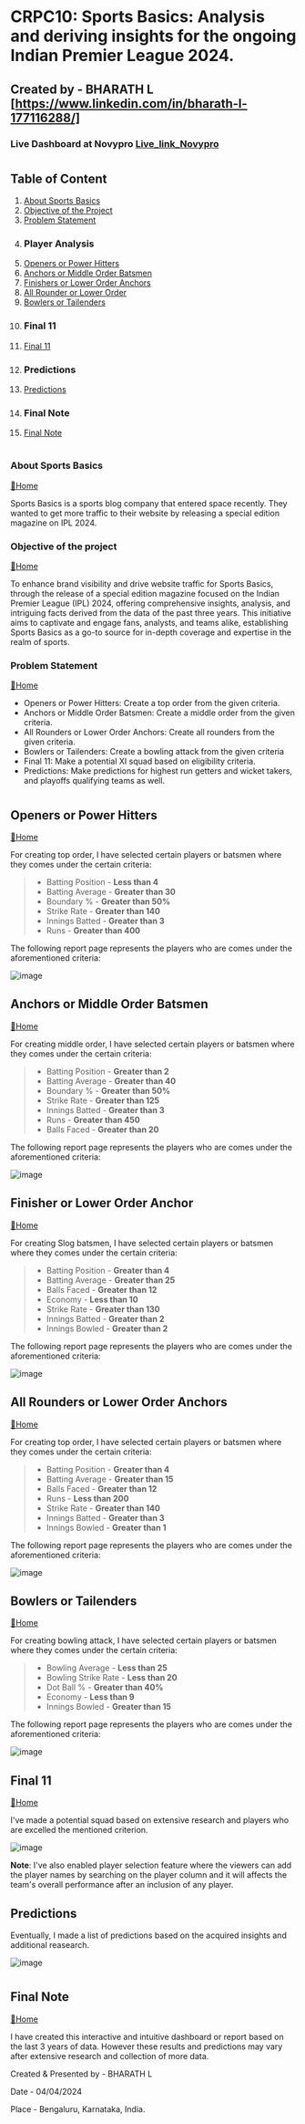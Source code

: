 #  CRPC10: Sports Basics: Analysis and deriving insights for the ongoing Indian Premier League 2024.

## Created by - BHARATH L [https://www.linkedin.com/in/bharath-l-177116288/]

### Live Dashboard at Novypro [Live_link_Novypro](https://www.novypro.com/project/ipl-insights-2024-power-bi)


#
## Table of Content
1. [About Sports Basics](#about-sports-basics)
2. [Objective of the Project](#objective-of-the-project)
3. [Problem Statement](#problem-statement)
4. ### Player Analysis
5. [Openers or Power Hitters](#openers-powerhitters)
6. [Anchors or Middle Order Batsmen](#Anchors-Middle-order-batsmen)
7. [Finishers or Lower Order Anchors](#Finishers-Lower-order-anchors)
8. [All Rounder or Lower Order](#Allrounder-Lower-order)
9. [Bowlers or Tailenders](#Bowlers-Tailenders)
10. ### Final 11
11. [Final 11](#Final-11)
12. ### Predictions
13. [Predictions](#Predictions)
14. ### Final Note
15. [Final Note](#Final-Note)

#
### About Sports Basics
[🔁Home](#table-of-content)

Sports Basics is a sports blog company that entered space recently.  They wanted to get more traffic to their website by releasing a special edition magazine on IPL 2024.  

### Objective of the project
[🔁Home](#table-of-content)

To enhance brand visibility and drive website traffic for Sports Basics, through the release of a special edition magazine focused on the Indian Premier League (IPL) 2024, offering comprehensive insights, analysis, and intriguing facts derived from the data of the past three years. This initiative aims to captivate and engage fans, analysts, and teams alike, establishing Sports Basics as a go-to source for in-depth coverage and expertise in the realm of sports.

### Problem Statement
[🔁Home](#table-of-content)

* Openers or Power Hitters: Create a top order from the given criteria.
* Anchors or Middle Order Batsmen: Create a middle order from the given criteria.
* All Rounders or Lower Order Anchors: Create all rounders from the given criteria.
* Bowlers or Tailenders: Create a bowling attack from the given criteria
* Final 11: Make a potential XI squad based on eligibility criteria.
* Predictions: Make predictions for highest run getters and wicket takers, and playoffs qualifying teams as well.
#

## Openers or Power Hitters
[🔁Home](#table-of-content)

For creating top order, I have selected certain players or batsmen where they comes under the certain criteria:
> * Batting Position - **Less than 4**
> * Batting Average - **Greater than 30**
> * Boundary % - **Greater than 50%**
> * Strike Rate - **Greater than 140**
> * Innings Batted - **Greater than 3**
> * Runs - **Greater than 400**

The following report page represents the players who are comes under the aforementioned criteria:

![image](https://github.com/Kavin-M-2002/IPL-Insights-2024/assets/97793013/55132f8b-7d65-457a-a516-b642e47b2ddb)

## Anchors or Middle Order Batsmen
[🔁Home](#table-of-content)

For creating middle order, I have selected certain players or batsmen where they comes under the certain criteria:
> * Batting Position - **Greater than 2**
> * Batting Average - **Greater than 40**
> * Boundary % - **Greater than 50%**
> * Strike Rate - **Greater than 125**
> * Innings Batted - **Greater than 3**
> * Runs - **Greater than 450**
> * Balls Faced - **Greater than 20**

The following report page represents the players who are comes under the aforementioned criteria:

![image](https://github.com/Kavin-M-2002/IPL-Insights-2024/assets/97793013/2ecc877e-4c4e-4101-8957-2ba17698b03b)


## Finisher or Lower Order Anchor
[🔁Home](#table-of-content)

For creating Slog batsmen, I have selected certain players or batsmen where they comes under the certain criteria:
> * Batting Position - **Greater than 4**
> * Batting Average - **Greater than 25**
> * Balls Faced - **Greater than 12**
> * Economy - **Less than 10**
> * Strike Rate - **Greater than 130**
> * Innings Batted - **Greater than 2**
> * Innings Bowled - **Greater than 2**

The following report page represents the players who are comes under the aforementioned criteria:

![image](https://github.com/Kavin-M-2002/IPL-Insights-2024/assets/97793013/8fb7b3d9-0e7d-4a7f-a65a-cbaede51dafc)

## All Rounders or Lower Order Anchors
[🔁Home](#table-of-content)

For creating top order, I have selected certain players or batsmen where they comes under the certain criteria:
> * Batting Position - **Greater than 4**
> * Batting Average - **Greater than 15**
> * Balls Faced - **Greater than 12**
> * Runs - **Less than 200**
> * Strike Rate - **Greater than 140**
> * Innings Batted - **Greater than 3**
> * Innings Bowled - **Greater than 1**

The following report page represents the players who are comes under the aforementioned criteria:

![image](https://github.com/Kavin-M-2002/IPL-Insights-2024/assets/97793013/b6f07701-d942-4302-b5f2-393dd4470068)

## Bowlers or Tailenders
[🔁Home](#table-of-content)

For creating bowling attack, I have selected certain players or batsmen where they comes under the certain criteria:
> * Bowling Average - **Less than 25**
> * Bowling Strike Rate - **Less than 20**
> * Dot Ball % - **Greater than 40%** 
> * Economy - **Less than 9**
> * Innings Bowled - **Greater than 15**

The following report page represents the players who are comes under the aforementioned criteria:

![image](https://github.com/Kavin-M-2002/IPL-Insights-2024/assets/97793013/afcbe7a7-6243-483d-b961-7465d3485fc9)

## Final 11
[🔁Home](#table-of-content)

I've made a potential squad based on extensive research and players who are excelled the mentioned criterion.

![image](https://github.com/Kavin-M-2002/IPL-Insights-2024/assets/97793013/86832deb-b5d5-4f85-b828-d55187e45b60)

**Note**: I've also enabled player selection feature where the viewers can add the player names by searching on the player column and it will affects the team's overall performance after an inclusion of any player.

## Predictions

Eventually, I made a list of predictions based on the acquired insights and additional reasearch.

![image](https://github.com/Kavin-M-2002/IPL-Insights-2024/assets/97793013/3dc83bf4-07ca-4542-9ee4-e141c0597f44)

#

## Final Note
[🔁Home](#table-of-content)

I have created this interactive and intuitive dashboard or report based on the last 3 years of data. However these results and predictions may vary after extensive research and collection of more data.

Created & Presented by - BHARATH L

Date - 04/04/2024

Place - Bengaluru, Karnataka, India.
